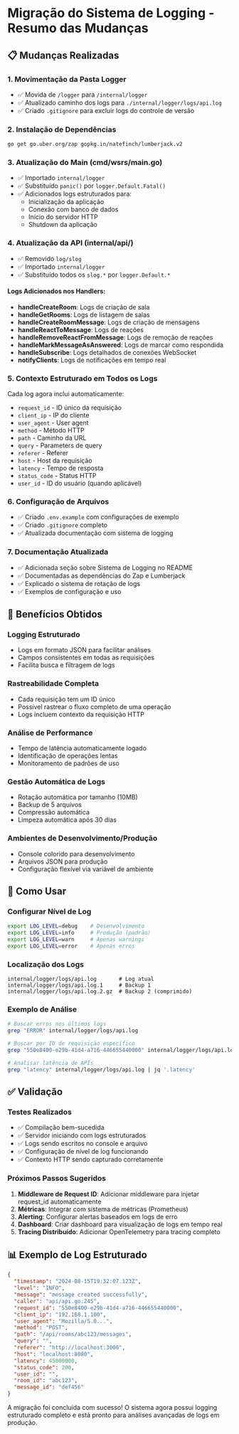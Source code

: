 # Migração do Sistema de Logging - Resumo das Mudanças

## 📋 Mudanças Realizadas

### 1. **Movimentação da Pasta Logger**
- ✅ Movida de `/logger` para `/internal/logger`
- ✅ Atualizado caminho dos logs para `./internal/logger/logs/api.log`
- ✅ Criado `.gitignore` para excluir logs do controle de versão

### 2. **Instalação de Dependências**
```bash
go get go.uber.org/zap gopkg.in/natefinch/lumberjack.v2
```

### 3. **Atualização do Main (cmd/wsrs/main.go)**
- ✅ Importado `internal/logger`
- ✅ Substituído `panic()` por `logger.Default.Fatal()`
- ✅ Adicionados logs estruturados para:
  - Inicialização da aplicação
  - Conexão com banco de dados
  - Início do servidor HTTP
  - Shutdown da aplicação

### 4. **Atualização da API (internal/api/)**
- ✅ Removido `log/slog` 
- ✅ Importado `internal/logger`
- ✅ Substituído todos os `slog.*` por `logger.Default.*`

#### Logs Adicionados nos Handlers:
- **handleCreateRoom**: Logs de criação de sala
- **handleGetRooms**: Logs de listagem de salas
- **handleCreateRoomMessage**: Logs de criação de mensagens
- **handleReactToMessage**: Logs de reações
- **handleRemoveReactFromMessage**: Logs de remoção de reações
- **handleMarkMessageAsAnswered**: Logs de marcar como respondida
- **handleSubscribe**: Logs detalhados de conexões WebSocket
- **notifyClients**: Logs de notificações em tempo real

### 5. **Contexto Estruturado em Todos os Logs**
Cada log agora inclui automaticamente:
- `request_id` - ID único da requisição
- `client_ip` - IP do cliente
- `user_agent` - User agent
- `method` - Método HTTP
- `path` - Caminho da URL
- `query` - Parameters de query
- `referer` - Referer
- `host` - Host da requisição
- `latency` - Tempo de resposta
- `status_code` - Status HTTP
- `user_id` - ID do usuário (quando aplicável)

### 6. **Configuração de Arquivos**
- ✅ Criado `.env.example` com configurações de exemplo
- ✅ Criado `.gitignore` completo
- ✅ Atualizada documentação com sistema de logging

### 7. **Documentação Atualizada**
- ✅ Adicionada seção sobre Sistema de Logging no README
- ✅ Documentadas as dependências do Zap e Lumberjack
- ✅ Explicado o sistema de rotação de logs
- ✅ Exemplos de configuração e uso

## 🎯 Benefícios Obtidos

### **Logging Estruturado**
- Logs em formato JSON para facilitar análises
- Campos consistentes em todas as requisições
- Facilita busca e filtragem de logs

### **Rastreabilidade Completa**
- Cada requisição tem um ID único
- Possível rastrear o fluxo completo de uma operação
- Logs incluem contexto da requisição HTTP

### **Análise de Performance**
- Tempo de latência automaticamente logado
- Identificação de operações lentas
- Monitoramento de padrões de uso

### **Gestão Automática de Logs**
- Rotação automática por tamanho (10MB)
- Backup de 5 arquivos
- Compressão automática
- Limpeza automática após 30 dias

### **Ambientes de Desenvolvimento/Produção**
- Console colorido para desenvolvimento
- Arquivos JSON para produção
- Configuração flexível via variável de ambiente

## 🔧 Como Usar

### **Configurar Nível de Log**
```bash
export LOG_LEVEL=debug    # Desenvolvimento
export LOG_LEVEL=info     # Produção (padrão)
export LOG_LEVEL=warn     # Apenas warnings
export LOG_LEVEL=error    # Apenas erros
```

### **Localização dos Logs**
```
internal/logger/logs/api.log       # Log atual
internal/logger/logs/api.log.1     # Backup 1
internal/logger/logs/api.log.2.gz  # Backup 2 (comprimido)
```

### **Exemplo de Análise**
```bash
# Buscar erros nos últimos logs
grep "ERROR" internal/logger/logs/api.log

# Buscar por ID de requisição específico
grep "550e8400-e29b-41d4-a716-446655440000" internal/logger/logs/api.log

# Analisar latência de APIs
grep "latency" internal/logger/logs/api.log | jq '.latency'
```

## ✅ Validação

### **Testes Realizados**
- ✅ Compilação bem-sucedida
- ✅ Servidor iniciando com logs estruturados
- ✅ Logs sendo escritos no console e arquivo
- ✅ Configuração de nível de log funcionando
- ✅ Contexto HTTP sendo capturado corretamente

### **Próximos Passos Sugeridos**
1. **Middleware de Request ID**: Adicionar middleware para injetar request_id automaticamente
2. **Métricas**: Integrar com sistema de métricas (Prometheus)
3. **Alerting**: Configurar alertas baseados em logs de erro
4. **Dashboard**: Criar dashboard para visualização de logs em tempo real
5. **Tracing Distribuído**: Adicionar OpenTelemetry para tracing completo

## 📊 Exemplo de Log Estruturado

```json
{
  "timestamp": "2024-08-15T19:32:07.123Z",
  "level": "INFO",
  "message": "message created successfully",
  "caller": "api/api.go:245",
  "request_id": "550e8400-e29b-41d4-a716-446655440000",
  "client_ip": "192.168.1.100",
  "user_agent": "Mozilla/5.0...",
  "method": "POST",
  "path": "/api/rooms/abc123/messages",
  "query": "",
  "referer": "http://localhost:3000",
  "host": "localhost:8080",
  "latency": 45000000,
  "status_code": 200,
  "user_id": "",
  "room_id": "abc123",
  "message_id": "def456"
}
```

A migração foi concluída com sucesso! O sistema agora possui logging estruturado completo e está pronto para análises avançadas de logs em produção.
